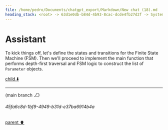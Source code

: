 ```yaml
---
file: /home/pedro/Documents/chatgpt_export/Markdown/New chat (18).md
heading_stack: <root> -> 63d1e0db-b84d-4b93-8cac-dcde4fb27d2f -> System -> e1231b1e-c6dd-4e6f-8b11-b07e97b45e65 -> System -> aaa242ce-7fcb-4865-bc06-4b38eb8a2fdd -> User -> 95861e20-24b9-49e9-be62-3c256f5e4720 -> Assistant -> aaa20b0d-2bf8-44e9-9467-b40ac5f514ca -> User -> fbe3cdf8-7d59-4d9c-bfdf-8e131d0c5d7c -> Assistant -> aaa28153-7531-404e-9050-98ddff7f1b25 -> User -> d1bfe94e-e0ff-4c69-a1e4-1db1fb06b009 -> Assistant -> aaa2f9b6-b863-4dda-ba08-c7b20cbbbd63 -> User -> 57f72327-baa2-4d25-9b9f-a877fb819b45 -> Assistant -> aaa23cf9-02b0-4c09-a436-9617da42d7ba -> User -> fb6d51ea-c303-4e3a-851e-28bc4d04b2d4 -> Assistant -> aaa22696-a2af-4732-8f32-322df1189d1b -> User -> bd5f736d-fc24-4825-a46a-4a1acb74119d -> Assistant -> Context Analysis -> Challenges and Possible Approaches -> Possible Approaches -> aaa24e35-6533-426b-a08b-88343ed584f3 -> User -> c6ce9189-ab31-4647-978b-3fa638dc6661 -> Assistant -> Concrete Plan: Finite State Machine (FSM) + Depth-First Traversal -> States -> Transitions -> Plan -> Error Handling -> aaa20def-8add-4c97-8d04-7930904b59ee -> User -> fe7ff169-5007-474d-90e3-ef2a13deb255 -> Assistant -> ecc39f16-dd41-4a96-ae07-e8c45865bba7 -> Assistant
---
```

# Assistant

To kick things off, let's define the states and transitions for the Finite State Machine (FSM). Then we'll proceed to implement the main function that performs depth-first traversal and FSM logic to construct the list of `Parameter` objects.

[child ⬇️](#45fa6c8d-1bf9-4949-b31d-e37ba6914b4a)

---

(main branch ⎇)
###### 45fa6c8d-1bf9-4949-b31d-e37ba6914b4a
[parent ⬆️](#ecc39f16-dd41-4a96-ae07-e8c45865bba7)
